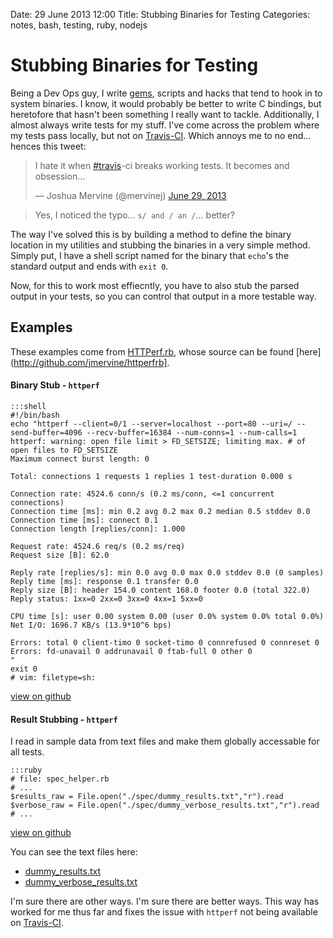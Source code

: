 Date: 29 June 2013 12:00
Title: Stubbing Binaries for Testing
Categories: notes, bash, testing, ruby, nodejs

# Stubbing Binaries for Testing

Being a Dev Ops guy, I write [gems](/gems), scripts and hacks that tend to hook in to system binaries. I know, it would probably be better to write C bindings, but heretofore that hasn't been something I really want to tackle. Additionally, I almost always write tests for my stuff. I've come across the problem where my tests pass locally, but not on [Travis-CI](http://travis-ci.org). Which annoys me to no end... hences this tweet:

<blockquote class="twitter-tweet"><p>I hate it when <a href="https://twitter.com/search?q=%23travis&amp;src=hash">#travis</a>-ci breaks working tests. It becomes and obsession...</p>&mdash; Joshua Mervine (@mervinej) <a href="https://twitter.com/mervinej/statuses/351048894009966592">June 29, 2013</a></blockquote>
<script async src="//platform.twitter.com/widgets.js" charset="utf-8"></script>

> Yes, I noticed the typo... `s/ and / an /`... better?

The way I've solved this is by building a method to define the binary location in my utilities and stubbing the binaries in a very simple method. Simply put, I have a shell script named for the binary that `echo`'s the standard output and ends with `exit 0`. 

Now, for this to work most effiecntly, you have to also stub the parsed output in your tests, so you can control that output in a more testable way.

## Examples

These examples come from [HTTPerf.rb](/gems/httperfrb), whose source can be found [here](http://github.com/jmervine/httperfrb].

#### Binary Stub - `httperf`

    :::shell
    #!/bin/bash
    echo "httperf --client=0/1 --server=localhost --port=80 --uri=/ --send-buffer=4096 --recv-buffer=16384 --num-conns=1 --num-calls=1
    httperf: warning: open file limit > FD_SETSIZE; limiting max. # of open files to FD_SETSIZE
    Maximum connect burst length: 0

    Total: connections 1 requests 1 replies 1 test-duration 0.000 s

    Connection rate: 4524.6 conn/s (0.2 ms/conn, <=1 concurrent connections)
    Connection time [ms]: min 0.2 avg 0.2 max 0.2 median 0.5 stddev 0.0
    Connection time [ms]: connect 0.1
    Connection length [replies/conn]: 1.000

    Request rate: 4524.6 req/s (0.2 ms/req)
    Request size [B]: 62.0

    Reply rate [replies/s]: min 0.0 avg 0.0 max 0.0 stddev 0.0 (0 samples)
    Reply time [ms]: response 0.1 transfer 0.0
    Reply size [B]: header 154.0 content 168.0 footer 0.0 (total 322.0)
    Reply status: 1xx=0 2xx=0 3xx=0 4xx=1 5xx=0

    CPU time [s]: user 0.00 system 0.00 (user 0.0% system 0.0% total 0.0%)
    Net I/O: 1696.7 KB/s (13.9*10^6 bps)

    Errors: total 0 client-timo 0 socket-timo 0 connrefused 0 connreset 0
    Errors: fd-unavail 0 addrunavail 0 ftab-full 0 other 0
    "
    exit 0
    # vim: filetype=sh:

[view on github](https://github.com/jmervine/httperfrb/blob/master/spec/httperf)


#### Result Stubbing - `httperf`

I read in sample data from text files and make them globally accessable for all tests.

    :::ruby
    # file: spec_helper.rb
    # ...
    $results_raw = File.open("./spec/dummy_results.txt","r").read
    $verbose_raw = File.open("./spec/dummy_verbose_results.txt","r").read
    # ...

[view on github](https://github.com/jmervine/httperfrb/blob/master/spec/spec_helper.rb)

You can see the text files here:

* [dummy_results.txt](https://github.com/jmervine/httperfrb/blob/master/spec/dummy_results.txt)
* [dummy_verbose_results.txt](https://github.com/jmervine/httperfrb/blob/master/spec/dummy_verbose_results.txt)

I'm sure there are other ways. I'm sure there are better ways. This way has worked for me thus far and fixes the issue with `httperf` not being available on [Travis-CI](http://travis-ci.org).



